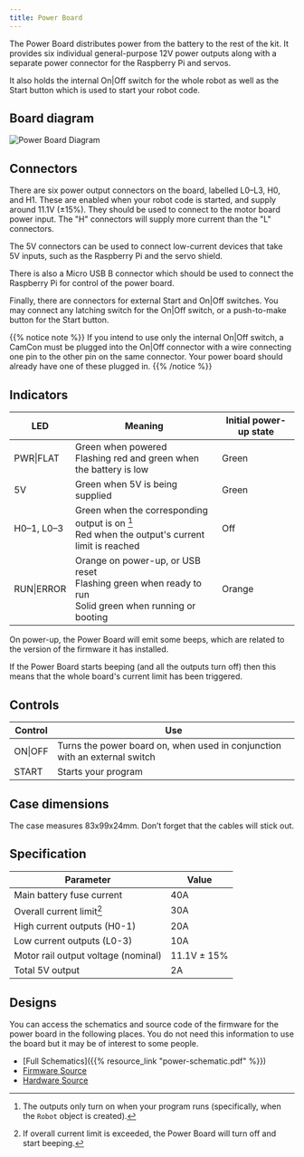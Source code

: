 ```yaml
---
title: Power Board
---
```


The Power Board distributes power from the battery to the rest of the kit. It provides
six individual general-purpose 12V power outputs along with a separate power connector
for the Raspberry Pi and servos.

It also holds the internal On|Off switch for the whole robot as well as
the Start button which is used to start your robot code.

## Board diagram
![Power Board Diagram](/img/kit/power_board_v4_diagram.png)

## Connectors
There are six power output connectors on the board, labelled L0–L3, H0, and H1. These are enabled when your robot code is started, and supply around 11.1V (±15%). They should be used to connect to the motor board power input. The "H" connectors will supply more current than the "L" connectors.

The 5V connectors can be used to connect low-current devices that take 5V inputs, such as the Raspberry Pi and the servo shield.

There is also a Micro USB B connector which should be used to connect the Raspberry Pi for control of the power board.

Finally, there are connectors for external Start and On|Off switches. You may connect any latching switch for the On|Off switch, or a push-to-make button for the Start button.

{{% notice note %}}
If you intend to use only the internal On|Off switch, a CamCon must be plugged into the On|Off connector with a wire connecting one pin to the other pin on the same connector. Your power board should already have one of these plugged in.
{{% /notice %}}

## Indicators
|   LED      | Meaning                                                                                                           | Initial power-up state |
|------------|-------------------------------------------------------------------------------------------------------------------|------------------------|
| PWR\|FLAT  | Green when powered<br />Flashing red and green when the battery is low                                            | Green                  |
| 5V         | Green when 5V is being supplied                                                                                   | Green                  |
| H0–1, L0–3 | Green when the corresponding output is on [^1]<br />Red when the output's current limit is reached                | Off                    |
| RUN\|ERROR | Orange on power-up, or USB reset <br />Flashing green when ready to run<br /> Solid green when running or booting | Orange                 |

[^1]: The outputs only turn on when your program runs (specifically, when the `Robot` object is created).

On power-up, the Power Board will emit some beeps, which are related to the version of the firmware it has installed.

If the Power Board starts beeping (and all the outputs turn off) then this means that the whole board's current limit has been triggered.

## Controls
| Control | Use                                                                        |
|---------|----------------------------------------------------------------------------|
| ON\|OFF | Turns the power board on, when used in conjunction with an external switch |
| START   | Starts your program                                                        |

## Case dimensions
The case measures 83x99x24mm. Don’t forget that the cables will stick out.

## Specification
|  Parameter                          |   Value     |
|-------------------------------------|-------------|
| Main battery fuse current           | 40A         |
| Overall current limit[^2]           | 30A         |
| High current outputs (H0-1)         | 20A         |
| Low current outputs (L0-3)          | 10A         |
| Motor rail output voltage (nominal) | 11.1V ± 15% |
| Total 5V output                     | 2A          |

[^2]: If overall current limit is exceeded, the Power Board will turn off and start beeping.

## Designs
You can access the schematics and source code of the firmware for the power board in the following places. You do not need this information to use the board but it may be of interest to some people.

- [Full Schematics]({{% resource_link "power-schematic.pdf" %}})
- [Firmware Source](https://github.com/sourcebots/power-v4-fw)
- [Hardware Source](https://github.com/sourcebots/power-v4-hw)
